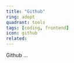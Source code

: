 ```yaml
---
title: "Github"
ring: adopt
quadrant: tools
tags: [coding, frontend]
icon: github
related:
---
```


Github ...
